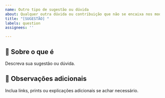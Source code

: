 ```yaml
---
name: Outro tipo de sugestão ou dúvida
about: Qualquer outra dúvida ou contribuição que não se encaixa nos modelos anteriores
title: "[SUGESTÃO] "
labels: question
assignees: ''

---
```


## 🤔 Sobre o que é

Descreva sua sugestão ou dúvida.

## 📌 Observações adicionais

Inclua links, prints ou explicações adicionais se achar necessário.

